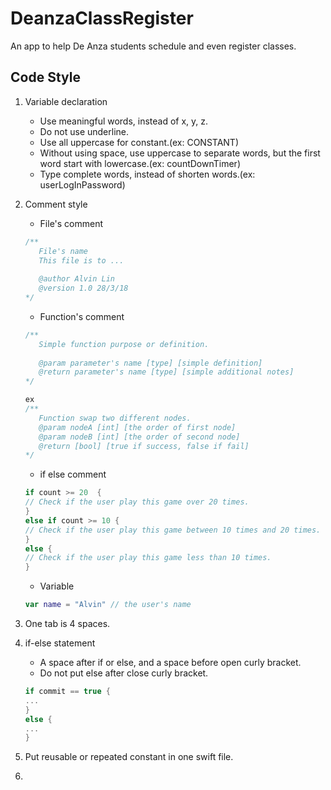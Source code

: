 # DeanzaClassRegister
An app to help De Anza students schedule and even register classes.
## Code Style
1. Variable declaration
   - Use meaningful words, instead of x, y, z.
   - Do not use underline.
   - Use all uppercase for constant.(ex: CONSTANT)
   - Without using space, use uppercase to separate words, but the first word start with lowercase.(ex: countDownTimer)
   - Type complete words, instead of shorten words.(ex: userLogInPassword)
   
2. Comment style
   - File's comment
   ```swift
   /**
      File's name
      This file is to ...
           
      @author Alvin Lin
      @version 1.0 28/3/18
   */  
   ```
   - Function's comment
   ```swift
   /**
      Simple function purpose or definition.
      
      @param parameter's name [type] [simple definition]
      @return parameter's name [type] [simple additional notes]
   */  
   
   ex
   /**
      Function swap two different nodes.
      @param nodeA [int] [the order of first node]
      @param nodeB [int] [the order of second node]
      @return [bool] [true if success, false if fail]
   */
   ```
   - if else comment
   ```swift
   if count >= 20  {
   // Check if the user play this game over 20 times.
   }
   else if count >= 10 {
   // Check if the user play this game between 10 times and 20 times.
   }
   else {
   // Check if the user play this game less than 10 times.
   }
   ```
   - Variable
   ```swift
   var name = "Alvin" // the user's name
   ```
3. One tab is 4 spaces.
4. if-else statement
   - A space after if or else, and a space before open curly bracket.
   - Do not put else after close curly bracket.
   ```swift
   if commit == true {
   ...
   }
   else {
   ...
   }
   ```
5. Put reusable or repeated constant in one swift file.
6.



